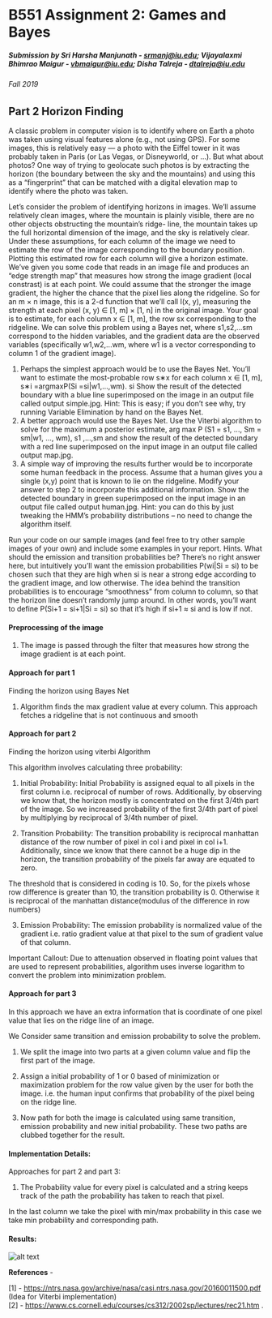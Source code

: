 # B551 Assignment 2: Games and Bayes
##### Submission by Sri Harsha Manjunath - srmanj@iu.edu; Vijayalaxmi Bhimrao Maigur - vbmaigur@iu.edu; Disha Talreja - dtalreja@iu.edu
###### Fall 2019

## Part 2 Horizon Finding

A classic problem in computer vision is to identify where on Earth a photo was taken using visual features alone (e.g., not using GPS). For some images, this is relatively easy — a photo with the Eiffel tower in it was probably taken in Paris (or Las Vegas, or Disneyworld, or ...). But what about photos? One way of trying to geolocate such photos is by extracting the horizon (the boundary between the sky and the mountains) and using this as a “fingerprint” that can be matched with a digital elevation map to identify where the photo was taken.

Let’s consider the problem of identifying horizons in images. We’ll assume relatively clean images, where the mountain is plainly visible, there are no other objects obstructing the mountain’s ridge- line, the mountain takes up the full horizontal dimension of the image, and the sky is relatively clear. Under these assumptions, for each column of the image we need to estimate the row of the image corresponding to the boundary position. Plotting this estimated row for each column will give a horizon estimate.
We’ve given you some code that reads in an image file and produces an “edge strength map” that measures how strong the image gradient (local constrast) is at each point. We could assume that the stronger the image gradient, the higher the chance that the pixel lies along the ridgeline. So for an m × n image, this is a 2-d function that we’ll call I(x, y), measuring the strength at each pixel (x, y) ∈ [1, m] × [1, n] in the original image. Your goal is to estimate, for each column x ∈ [1, m], the row sx corresponding to the ridgeline. We can solve this problem using a Bayes net, where s1,s2,...sm correspond to the hidden variables, and the gradient data are the observed variables (specifically w1,w2,...wm, where w1 is a vector corresponding to column 1 of the gradient image).
1. Perhaps the simplest approach would be to use the Bayes Net. You’ll want to estimate the most-probable row s∗x for each column x ∈ [1, m],
s∗i =argmaxP(Si =si|w1,...,wm). si
Show the result of the detected boundary with a blue line superimposed on the image in an output file called output simple.jpg.
Hint: This is easy; if you don’t see why, try running Variable Elimination by hand on the Bayes Net.
2. A better approach would use the Bayes Net. Use the Viterbi algorithm to solve for the maximum a posterior estimate,
arg max P (S1 = s1, ..., Sm = sm|w1, ..., wm), s1 ,...,sm
and show the result of the detected boundary with a red line superimposed on the input image in an output file called output map.jpg.
3. A simple way of improving the results further would be to incorporate some human feedback in the process. Assume that a human gives you a single (x,y) point that is known to lie on the ridgeline. Modify your answer to step 2 to incorporate this additional information. Show the detected boundary in green superimposed on the input image in an output file called output human.jpg. Hint: you can do this by just tweaking the HMM’s probability distributions – no need to change the algorithm itself.
   
Run your code on our sample images (and feel free to try other sample images of your own) and include
some examples in your report.
Hints. What should the emission and transition probabilities be? There’s no right answer here, but intuitively you’ll want the emission probabilities P(wi|Si = si) to be chosen such that they are high when si is near a strong edge according to the gradient image, and low otherwise. The idea behind the transition probabilities is to encourage “smoothness” from column to column, so that the horizon line doesn’t randomly jump around. In other words, you’ll want to define P(Si+1 = si+1|Si = si) so that it’s high if si+1 ≈ si and is low if not.


#### Preprocessing of the image 

1. The image is passed through the filter that measures how strong the image gradient is at each point.

#### Approach for part 1

Finding the horizon using Bayes Net

1. Algorithm finds the max gradient value at every column. 
This approach fetches a ridgeline that is not continuous and smooth

#### Approach for part 2

Finding the horizon using viterbi Algorithm 

This algorithm involves calculating three probability:
1. Initial Probability: Initial Probability is assigned equal to all pixels in the first column i.e. reciprocal of number of rows.
Additionally, by observing we know that,  the horizon mostly is concentrated on the first 3/4th part of the image. So we increased probability of the first 3/4th part of pixel by multiplying by reciprocal of 3/4th number of pixel.

2. Transition Probability: The transition probability is reciprocal manhattan distance of the row number of pixel in col i and pixel in col i+1. Additionally, since we know that there cannot be a huge dip in the horizon, the transition probability of the pixels far away are equated to zero. 

The threshold that is considered in coding is 10. So, for the pixels whose row difference is greater than 10, the transition probability is 0. Otherwise it is reciprocal of the manhattan distance(modulus of the difference in row numbers)

3. Emission Probability: The emission probability is normalized value of the gradient i.e. ratio gradient value at that pixel to the sum of gradient value of that column.

Important Callout: Due to attenuation observed in floating point values that are used to represent probabilities, algorithm uses inverse logarithm to convert the problem into minimization problem.


#### Approach for part 3

In this approach we have an extra information that is coordinate of one pixel value that lies on the ridge line of an image.

We Consider same transition and emission probability to solve the problem. 

1. We split the image into two parts at a given column value and flip the first part of the image.
2. Assign a initial probability of 1 or 0 based of minimization or maximization problem for the row value given by the user for both the image.
i.e. the human input confirms that probability of the pixel being on the ridge line.

3. Now path for both the image is calculated using same transition, emission probability and new initial probability. These two paths are clubbed together for the result.


#### Implementation Details:

Approaches for part 2 and part 3:
1. The Probability value for every pixel is calculated and a string keeps track of the path the probability has taken to reach that pixel. 

In the last column we take the pixel with min/max probability in this case we take min probability and corresponding path.

#### Results:

![alt text](https://github.com/srmanj/Artificial-Intelligence-geotagging-using-Viterbi/tree/master/imgs/0.jpg)

**References** - </br>

[1] - https://ntrs.nasa.gov/archive/nasa/casi.ntrs.nasa.gov/20160011500.pdf  (Idea for Viterbi implementation) </br>
[2] - https://www.cs.cornell.edu/courses/cs312/2002sp/lectures/rec21.htm . </br>




